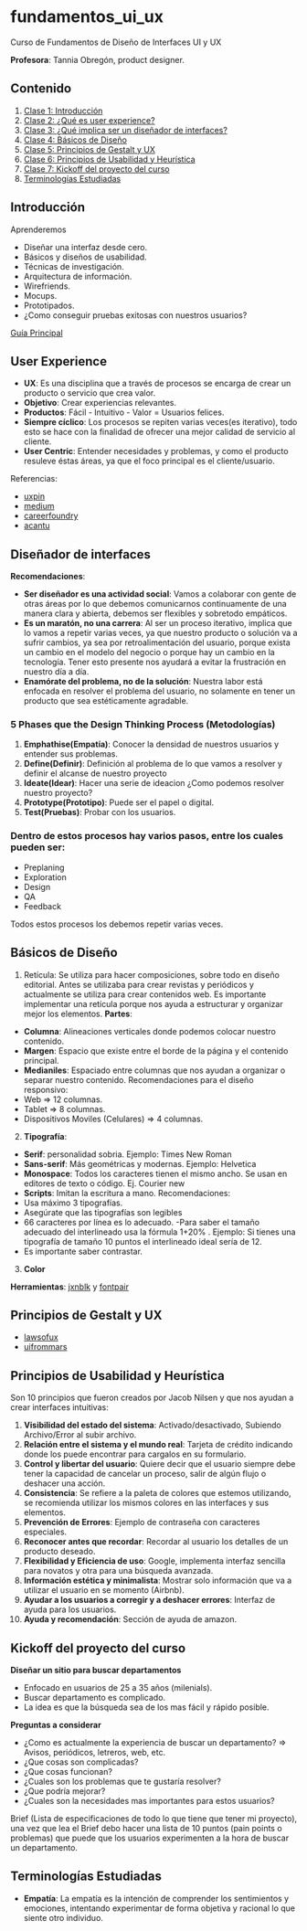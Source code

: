 # fundamentos_ui_ux
Curso de Fundamentos de Diseño de Interfaces UI y UX

**Profesora**: Tannia Obregón, product designer.

## Contenido

1. [Clase 1: Introducción](#Introducción)
2. [Clase 2: ¿Qué es user experience?](#User-Experience)
3. [Clase 3: ¿Qué implica ser un diseñador de interfaces?](#Diseñador-de-interfaces)
4. [Clase 4: Básicos de Diseño](#Básicos-de-Diseño)
5. [Clase 5: Principios de Gestalt y UX](#Principios-de-Gestalt-y-UX)
6. [Clase 6: Principios de Usabilidad y Heurística](#Principios-de-Usabilidad-y-Heurística)
7. [Clase 7: Kickoff del proyecto del curso](#Kickoff-del-proyecto-del-curso)
8. [Terminologías Estudiadas](#Terminologías-Estudiadas)

## Introducción
Aprenderemos
- Diseñar una interfaz desde cero.
- Básicos y diseños de usabilidad.
- Técnicas de investigación.
- Arquitectura de información.
- Wirefriends.
- Mocups.
- Prototipados.
- ¿Como conseguir pruebas exitosas con nuestros usuarios?

[Guía Principal](#https://drive.google.com/file/d/1bN8prFwA1BOFOM0iKZ1d1RGhJqYaQeH6/view) 

## User Experience

- **UX**: Es una disciplina que a través de procesos se encarga de crear un producto o servicio que crea valor.
- **Objetivo**: Crear experiencias relevantes.
- **Productos**: Fácil - Intuitivo - Valor = Usuarios felices.
- **Siempre cíclico**: Los procesos se repiten varias veces(es iterativo), todo esto se hace con la finalidad de ofrecer una mejor calidad de servicio al cliente.
- **User Centric**: Entender necesidades y problemas, y como el producto resuleve éstas áreas, ya que el foco principal es el cliente/usuario.

Referencias:
- [uxpin](#https://www.uxpin.com/studio/ebooks/ux-design-definitive-beginner-guide/)
- [medium](#https://medium.com/stampede-team/people-smarts-5-essential-soft-skills-for-ux-designers-914f2a118ca6)
- [careerfoundry](#https://careerfoundry.com/en/blog/ux-design/what-is-user-experience-ux-design-everything-you-need-to-know-to-get-started/)
- [acantu](#https://blog.acantu.com/que-es-ux-y-ui/)

## Diseñador de interfaces

**Recomendaciones**:

- **Ser diseñador es una actividad social**: Vamos a colaborar con gente de otras áreas por lo que debemos comunicarnos continuamente de una manera clara y abierta, debemos ser flexibles y sobretodo empáticos.
- **Es un maratón, no una carrera**: Al ser un proceso iterativo, implica que lo vamos a repetir varias veces, ya que nuestro producto o solución va a sufrir cambios, ya sea por retroalimentación del usuario, porque exista un cambio en el modelo del negocio o porque hay un cambio en la tecnología. Tener esto presente nos ayudará a evitar la frustración en nuestro día a día.
- **Enamórate del problema, no de la solución**: Nuestra labor está enfocada en resolver el problema del usuario, no solamente en tener un producto que sea estéticamente agradable.

### 5 Phases que the Design Thinking Process (Metodologías)

1. **Emphathise(Empatía)**: Conocer la densidad de nuestros usuarios y entender sus problemas. 
2. **Define(Definir)**: Definición al problema de lo que vamos a resolver y definir el alcanse de nuestro proyecto
3. **Ideate(Idear)**: Hacer una serie de ideacion ¿Como podemos resolver nuestro proyecto?
4. **Prototype(Prototipo)**: Puede ser el papel o digital.
5. **Test(Pruebas)**: Probar con los usuarios.

### Dentro de estos procesos hay varios pasos, entre los cuales pueden ser:

- Preplaning
- Exploration
- Design
- QA
- Feedback

Todos estos procesos los debemos repetir varias veces.

## Básicos de Diseño

1. Retícula: Se utiliza para hacer composiciones, sobre todo en diseño editorial. Antes se utilizaba para crear revistas y periódicos y actualmente se utiliza para crear contenidos web. Es importante implementar una retícula porque nos ayuda a estructurar y organizar mejor los elementos.
**Partes**:
- **Columna**: Alineaciones verticales donde podemos colocar nuestro contenido.
- **Margen**: Espacio que existe entre el borde de la página y el contenido principal.
- **Medianiles**: Espaciado entre columnas que nos ayudan a organizar o separar nuestro contenido.
Recomendaciones para el diseño responsivo:
- Web => 12 columnas.
- Tablet => 8 columnas.
- Dispositivos Moviles (Celulares) => 4 columnas.
2. **Tipografía**:
- **Serif**: personalidad sobria. Ejemplo: Times New Roman
- **Sans-serif**: Más geométricas y modernas. Ejemplo: Helvetica
- **Monospace**: Todos los caracteres tienen el mismo ancho. Se usan en editores de texto o código. Ej. Courier new
- **Scripts**: Imitan la escritura a mano.
Recomendaciones:
- Usa máximo 3 tipografías.
- Asegúrate que las tipografías son legibles
- 66 caracteres por línea es lo adecuado.
-Para saber el tamaño adecuado del interlineado usa la fórmula 1+20% . Ejemplo: Si tienes una tipografía de tamaño 10 puntos el interlineado ideal sería de 12.
- Es importante saber contrastar.
3. **Color**

**Herramientas**: [jxnblk](#https://colorable.jxnblk.com/) y [fontpair](#https://fontpair.co/)

## Principios de Gestalt y UX

- [lawsofux](#https://lawsofux.com/)
- [uifrommars](#https://www.uifrommars.com/principios-gestalt-diseno-web/)

## Principios de Usabilidad y Heurística

Son 10 principios que fueron creados por Jacob Nilsen y que nos ayudan a crear interfaces intuitivas:
1. **Visibilidad del estado del sistema**: Activado/desactivado, Subiendo Archivo/Error al subir archivo.
2. **Relación entre el sistema y el mundo real**: Tarjeta de crédito indicando donde los puede encontrar para cargalos en su formulario.
3. **Control y libertar del usuario**: Quiere decir que el usuario siempre debe tener la capacidad de cancelar un proceso, salir de algún flujo o deshacer una acción.
4. **Consistencia**: Se refiere a la paleta de colores que estemos utilizando, se recomienda utilizar los mismos colores en las interfaces y sus elementos.
5. **Prevención de Errores**: Ejemplo de contraseña con caracteres especiales.
6. **Reconocer antes que recordar**: Recordar al usuario los detalles de un producto deseado.
7. **Flexibilidad y Eficiencia de uso**: Google, implementa interfaz sencilla para novatos y otra para una búsqueda avanzada.
8. **Información estética y minimalista**: Mostrar solo información que va a utilizar el usuario en se momento (Airbnb).
9. **Ayudar a los usuarios a corregir y a deshacer errores**: Interfaz de ayuda para los usuarios.
10. **Ayuda y recomendación**: Sección de ayuda de amazon.

## Kickoff del proyecto del curso

**Diseñar un sitio para buscar departamentos**
- Enfocado en usuarios de 25 a 35 años (milenials).
- Buscar departamento es complicado.
- La idea es que la búsqueda sea de los mas fácil y rápido posible.

**Preguntas a considerar**
- ¿Como es actualmente la experiencia de buscar un departamento? => Avisos, periódicos, letreros, web, etc.
- ¿Que cosas son complicadas?
- ¿Que cosas funcionan?
- ¿Cuales son los problemas que te gustaría resolver?
- ¿Que podría mejorar?
- ¿Cuales son la necesidades mas importantes para estos usuarios?

Brief (Lista de especificaciones de todo lo que tiene que tener mi proyecto), una vez que lea el Brief debo hacer una lista de 10 puntos (pain points o problemas) que puede que los usuarios experimenten a la hora de buscar un departamento.

## Terminologías Estudiadas

- **Empatía**: La empatía es la intención de comprender los sentimientos y emociones, intentando experimentar de forma objetiva y racional lo que siente otro individuo.